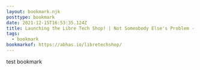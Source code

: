 ```yaml
---
layout: bookmark.njk
posttype: bookmark
date: 2021-12-15T16:53:35.124Z
title: Launching the Libre Tech Shop! | Not Someobody Else's Problem - Mine.
tags:
  - bookmark
bookmarkof: https://abhas.io/libretechshop/
---
```

test bookmark
